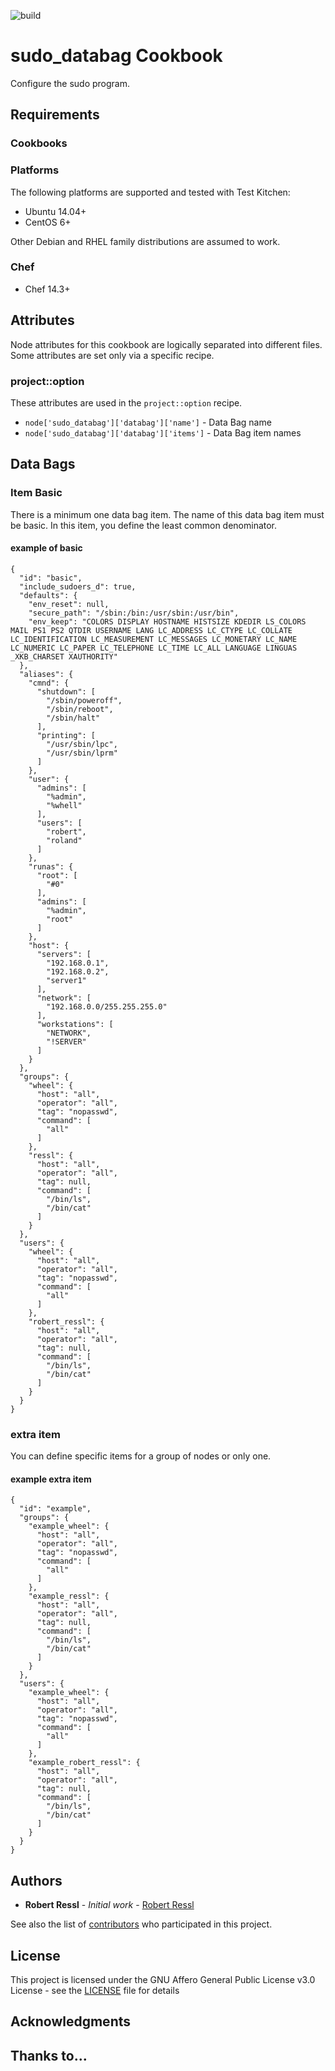 ![build](https://git.zmssrv.com/avectris/chef/chef_sudo_databag/badges/master/build.svg)

# sudo_databag Cookbook

Configure the sudo program.

## Requirements

### Cookbooks

### Platforms

The following platforms are supported and tested with Test Kitchen:

- Ubuntu 14.04+
- CentOS 6+

Other Debian and RHEL family distributions are assumed to work.

### Chef

- Chef 14.3+

## Attributes

Node attributes for this cookbook are logically separated into different files. Some attributes are set only via a specific recipe.

### project::option

These attributes are used in the `project::option` recipe.

- `node['sudo_databag']['databag']['name']` - Data Bag name
- `node['sudo_databag']['databag']['items']` - Data Bag item names

## Data Bags

### Item Basic

There is a minimum one data bag item. The name of this data bag item must be basic. In this item, you define the least common denominator.

#### example of basic

```
{
  "id": "basic",
  "include_sudoers_d": true,
  "defaults": {
    "env_reset": null,
    "secure_path": "/sbin:/bin:/usr/sbin:/usr/bin",
    "env_keep": "COLORS DISPLAY HOSTNAME HISTSIZE KDEDIR LS_COLORS MAIL PS1 PS2 QTDIR USERNAME LANG LC_ADDRESS LC_CTYPE LC_COLLATE LC_IDENTIFICATION LC_MEASUREMENT LC_MESSAGES LC_MONETARY LC_NAME LC_NUMERIC LC_PAPER LC_TELEPHONE LC_TIME LC_ALL LANGUAGE LINGUAS _XKB_CHARSET XAUTHORITY"
  },
  "aliases": {
    "cmnd": {
      "shutdown": [
        "/sbin/poweroff",
        "/sbin/reboot",
        "/sbin/halt"
      ],
      "printing": [
        "/usr/sbin/lpc",
        "/usr/sbin/lprm"
      ]
    },
    "user": {
      "admins": [
        "%admin",
        "%whell"
      ],
      "users": [
        "robert",
        "roland"
      ]
    },
    "runas": {
      "root": [
        "#0"
      ],
      "admins": [
        "%admin",
        "root"
      ]
    },
    "host": {
      "servers": [
        "192.168.0.1",
        "192.168.0.2",
        "server1"
      ],
      "network": [
        "192.168.0.0/255.255.255.0"
      ],
      "workstations": [
        "NETWORK",
        "!SERVER"
      ]
    }
  },
  "groups": {
    "wheel": {
      "host": "all",
      "operator": "all",
      "tag": "nopasswd",
      "command": [
        "all"
      ]
    },
    "ressl": {
      "host": "all",
      "operator": "all",
      "tag": null,
      "command": [
        "/bin/ls",
        "/bin/cat"
      ]
    }
  },
  "users": {
    "wheel": {
      "host": "all",
      "operator": "all",
      "tag": "nopasswd",
      "command": [
        "all"
      ]
    },
    "robert_ressl": {
      "host": "all",
      "operator": "all",
      "tag": null,
      "command": [
        "/bin/ls",
        "/bin/cat"
      ]
    }
  }
}
```

### extra item

You can define specific items for a group of nodes or only one.

#### example extra item

```
{
  "id": "example",
  "groups": {
    "example_wheel": {
      "host": "all",
      "operator": "all",
      "tag": "nopasswd",
      "command": [
        "all"
      ]
    },
    "example_ressl": {
      "host": "all",
      "operator": "all",
      "tag": null,
      "command": [
        "/bin/ls",
        "/bin/cat"
      ]
    }
  },
  "users": {
    "example_wheel": {
      "host": "all",
      "operator": "all",
      "tag": "nopasswd",
      "command": [
        "all"
      ]
    },
    "example_robert_ressl": {
      "host": "all",
      "operator": "all",
      "tag": null,
      "command": [
        "/bin/ls",
        "/bin/cat"
      ]
    }
  }
}
```


## Authors

* **Robert Ressl** - *Initial work* - [Robert Ressl](https://github.com/safematix)

See also the list of [contributors](https://git.avectris.ch/avectris/chef/chef_sudo_databag/graphs/master) who participated in this project.

## License

This project is licensed under the GNU Affero General Public License v3.0 License - see the [LICENSE](LICENSE) file for details

## Acknowledgments

## Thanks to...

